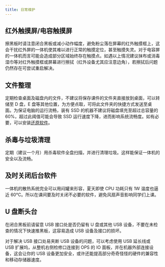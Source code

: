 ```yaml
---
title: 日常维护
---
```


## 红外触摸屏/电容触摸屏

擦黑板时请注意闭合黑板或减小动作幅度，避免粉尘落在屏幕的红外触摸框上，这会干扰红外屏的一体机使其难以进行正常的触摸定位，甚至触摸失灵。对于电容屏的一体机而言可能会造成部分区域始终存在触摸点。如遇以上情况建议抹布或消毒湿巾等对红外触摸框或屏幕进行擦拭（红外设备尤其应注意边角），若擦拭后问题仍然存在可尝试重启解决。

## 文件整理

定期检查桌面及磁盘内的文件，不建议将保存课件的文件夹直接放到桌面，可以转储至 D 盘，E 盘等其他位置，为方便点取，可将此文件夹的快捷方式发送至桌面。为保证电脑的运行流畅，装有 SSD 的机器不建议将磁盘填充至超过总容量的 60%，超过此阈值可能会导致 SSD 运行速度下降，进而影响系统流畅度。如有必要，可以安装[还原软件](../seewo-software-suggestion/core-utilities#还原软件)。

## 杀毒与垃圾清理

定期（建议一个月）用杀毒软件全盘扫描，并进行清理垃圾。这样能保证一体机的安全以及流畅。

## 及时关闭后台软件

一体机的散热系统完全可以用闷罐来形容，夏天即使 CPU 功耗只有 1W 温度也逼近 60°C。所以在课间要及时关闭不必要的软件，避免风扇声音影响同学们上课。

## U 盘断头台

在闭合黑板前请留意 USB 接口处是否仍留有 U 盘或其他 USB 设备，不要在未检查的情况下快速推黑板，这容易造成 USB 设备及接口的损坏。

对于解决 USB 接口处易夹断 USB 设备的问题，可以考虑使用 USB 延长线或 USB 扩展坞，从整机右侧检修口连接到 OPS 的 IO 面板，并在机器外部连接设备，这会让你的 USB 设备更加安全，或许还能提高部分奇奇怪怪的硬件的兼容性和移动存储器速度。
